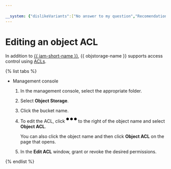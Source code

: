 ```yaml
---

__system: {"dislikeVariants":["No answer to my question","Recomendations didn't help","The content doesn't match title","Other"]}
---
```

# Editing an object ACL

In addition to [{{ iam-short-name }}](../../../iam/index.yaml), {{ objstorage-name }} supports access control using [ACLs](../../concepts/acl.md).

{% list tabs %}

- Management console

    1. In the management console, select the appropriate folder.

    1. Select **Object Storage**.

    1. Click the bucket name.

    1. To edit the ACL, click ![image](../../../_assets/horizontal-ellipsis.svg) to the right of the object name and select **Object ACL**.

        You can also click the object name and then click **Object ACL** on the page that opens.

    1. In the **Edit ACL** window, grant or revoke the desired permissions.

{% endlist %}

